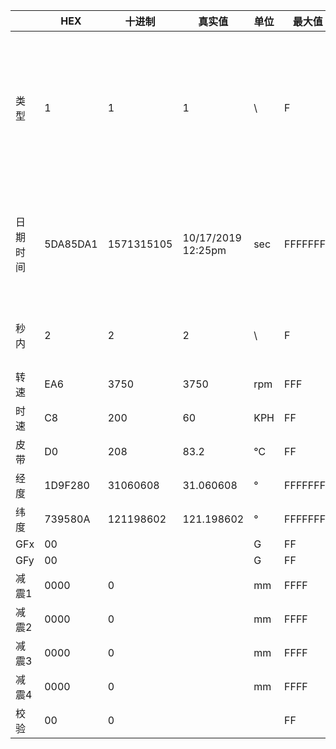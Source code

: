 |          | HEX      | 十进制     | 真实值             | 单位 | 最大值   | 最大值     | 精度    |                                        |
| -------- | -------- | ---------- | ------------------ | ---- | -------- | ---------- | ------- | -------------------------------------- |
| 类型     | 1        | 1          | 1                  | \    | F        | 15         |         | 实时状态，由车辆发给上位机或本地存储。 |
| 日期时间 | 5DA85DA1 | 1571315105 | 10/17/2019 12:25pm | sec  | FFFFFFFF | 4294967295 | 1sec     | UNIX时间戳,自1970年1月1日0秒的秒数     |
| 秒内     | 2        | 2          | 2                  | \    | F        | 15         |         | 本秒内的信息序号                       |
| 转速     | EA6      | 3750       | 3750               | rpm  | FFF      | 4095       |         | 0-4095                                 |
| 时速     | C8       | 200        | 60                 | KPH  | FF       | 255        | 0.3     | 102                                    |
| 皮带     | D0       | 208        | 83.2               | ℃    | FF       | 255        | 0.4     |                                        |
| 经度     | 1D9F280  | 31060608   | 31.060608          | °    | FFFFFFF  | 268435455  | ~0.01米 | 东+                                    |
| 纬度     | 739580A  | 121198602  | 121.198602         | °    | FFFFFFF  | 268435455  | ~0.01米 | 北+                                    |
| GFx      | 00       |            |                    | G    | FF       |            |         |                                        |
| GFy      | 00       |            |                    | G    | FF       |            |         |                                        |
| 减震1    | 0000     | 0          |                    | mm   | FFFF     | 65535      |         |                                        |
| 减震2    | 0000     | 0          |                    | mm   | FFFF     | 65535      |         |                                        |
| 减震3    | 0000     | 0          |                    | mm   | FFFF     | 65535      |         |                                        |
| 减震4    | 0000     | 0          |                    | mm   | FFFF     | 65535      |         |                                        |
| 校验     | 00       | 0          |                    |      | FF       | 255        |         | CRC8                                   |


